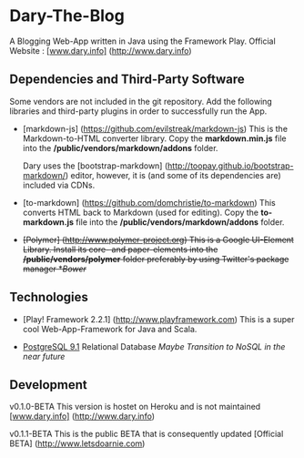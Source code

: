 # Dary-The-Blog

A Blogging Web-App written in Java using the Framework Play.
Official Website : [www.dary.info] (http://www.dary.info)

## Dependencies and Third-Party Software

Some vendors are not included in the git repository.
Add the following libraries and third-party plugins in order to successfully run the App.

- [markdown-js] (https://github.com/evilstreak/markdown-js)
  This is the Markdown-to-HTML converter library.
  Copy the **markdown.min.js** file into the **/public/vendors/markdown/addons** folder.

  Dary uses the [bootstrap-markdown] (http://toopay.github.io/bootstrap-markdown/) editor, however,
  it is (and some of its dependencies are) included via CDNs.

- [to-markdown] (https://github.com/domchristie/to-markdown)
  This converts HTML back to Markdown (used for editing).
  Copy the **to-markdown.js** file into the **/public/vendors/markdown/addons** folder.

- ~~[Polymer] (http://www.polymer-project.org)
  This is a Google UI-Element Library. 
  Install its core- and paper-elements into the **/public/vendors/polymer** folder 
  preferably by using Twitter's package manager **Bower*~~ 

## Technologies

- [Play! Framework 2.2.1] (http://www.playframework.com)
  This is a super cool Web-App-Framework for Java and Scala.

- [PostgreSQL 9.1](http://www.postgresql.org/)
  Relational Database
  *Maybe Transition to NoSQL in the near future*

## Development

v0.1.0-BETA
This version is hostet on Heroku and is not maintained 
[www.dary.info] (http://www.dary.info)

v0.1.1-BETA
This is the public BETA that is consequently updated
[Official BETA] (http://www.letsdoarnie.com)

